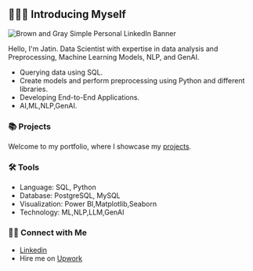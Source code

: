 ## 🙋🏻‍♀️ Introducing Myself

![Brown and Gray Simple Personal LinkedIn Banner](https://www.linkedin.com/in/jatinagarwal03/overlay/background-image/)

Hello, I'm Jatin. Data Scientist with expertise in data analysis and Preprocessing, Machine Learning Models, NLP, and GenAI. 

- Querying data using SQL.
- Create models and perform preprocessing using Python and different libraries.
- Developing End-to-End Applications.
- AI,ML,NLP,GenAI.

### 📚 Projects

Welcome to my portfolio, where I showcase my [projects](https://github.com/katiehuangx/Portfolio-Guide/blob/main/README.md).

### 🛠️ Tools

- Language: SQL, Python
- Database: PostgreSQL, MySQL
- Visualization: Power BI,Matplotlib,Seaborn
- Technology: ML,NLP,LLM,GenAI

### 👋🏻 Connect with Me

- [Linkedin](https://www.linkedin.com/in/jatinagarwal03/)
- Hire me on [Upwork](https://www.upwork.com/freelancers/~016ea4ffe7d7d64c1d)
